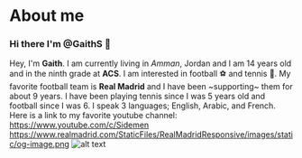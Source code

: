  # About me
### Hi there I'm @GaithS 👋

Hey, I'm **Gaith**. I am currently living in *Amman*, Jordan and I am 14 years old and in the ninth grade at __ACS__. I am interested in football ⚽️ and tennis 🎾. My favorite football team is **Real Madrid** and I have been ~supporting~ them for about 9 years. I have been playing tennis since I was 5 years old and football since I was 6. I speak 3 languages; English, Arabic, and French. Here is a link to my favorite youtube channel: https://www.youtube.com/c/Sidemen    
https://www.realmadrid.com/StaticFiles/RealMadridResponsive/images/static/og-image.png
![alt text](https://www.realmadrid.com/StaticFiles/RealMadridResponsive/images/static/og-image.png)
